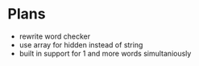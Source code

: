 # Plans
- rewrite word checker
- use array for hidden instead of string
- built in support for 1 and more words simultaniously
